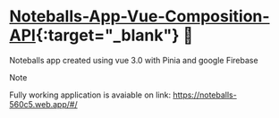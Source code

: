 # [Noteballs-App-Vue-Composition-API](https://noteballs-560c5.web.app/#/){:target="_blank"} 📝
 Noteballs app created using vue 3.0 with Pinia and google Firebase
> [!NOTE]
>  Fully working application is avaiable on link: https://noteballs-560c5.web.app/#/
